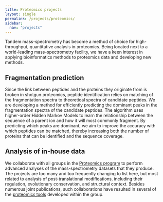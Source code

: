```yaml
---
title: Proteomics projects
layout: single
permalink: /projects/proteomics/
sidebar:
  nav: "projects"
---
```

Tandem mass-spectrometry has become a method of choice for high-throughput, quantitative analysis in proteomics. Being located next to a world-leading mass-spectrometry facility, we have a keen interest in applying bioinformatics methods to proteomics data and developing new methods.

## Fragmentation prediction

Since the link between peptides and the proteins they originate from is broken in shotgun proteomics, peptide identification relies on matching of the fragmentation spectra to theoretical spectra of candidate peptides. We are developing a method for efficiently predicting the dominant peaks in the fragmentation spectra of the candidate peptides. The algorithm uses higher-order Hidden Markov Models to learn the relationship between the sequence of a parent ion and how it will most commonly fragment. By predicting which peaks are dominant, we aim to improve the accuracy with which peptides can be matched, thereby increasing both the number of proteins that can be identified and the sequence coverage.

## Analysis of in-house data

We collaborate with all groups in the [Proteomics program](http://www.cpr.ku.dk/research/proteomics/) to perform advanced analyses of the mass-spectrometry datasets that they produce. The projects are too many and too frequently changing to list here, but most related to analysis of post-translational modifications, including their regulation, evolutionary conservation, and structural context. Besides numerous joint publications, such collaborations have resulted in several of the [proteomics tools](/resources/proteomics/) developed within the group.
